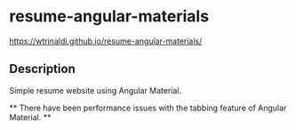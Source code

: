 # resume-angular-materials

https://wtrinaldi.github.io/resume-angular-materials/


## Description
Simple resume website using Angular Material.  

** There have been performance issues with the tabbing feature of Angular Material. **

